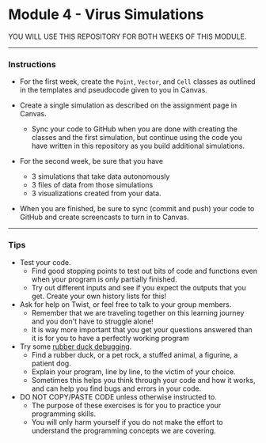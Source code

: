 # Module 4 - Virus Simulations

YOU WILL USE THIS REPOSITORY FOR BOTH WEEKS OF THIS MODULE.

---

### Instructions
- For the first week, create the `Point`, `Vector`, and `Cell` classes as outlined in the templates and pseudocode given to you in Canvas.
- Create a single simulation as described on the assignment page in Canvas. 
     - Sync your code to GitHub when you are done with creating the classes and the first simulation, but continue using the code you have written in this repository as you build additional simulations.

- For the second week, be sure that you have
     - 3 simulations that take data autonomously
     - 3 files of data from those simulations
     - 3 visualizations created from your data.

- When you are finished, be sure to sync (commit and push) your code to GitHub and create screencasts to turn in to Canvas.

---

### Tips
- Test your code. 
    - Find good stopping points to test out bits of code and
    functions even when your program is only partially finished. 
    - Try out different inputs and see if you expect the outputs that you get. Create your own history lists for this!
- Ask for help on Twist, or feel free to talk to your group members. 
    - Remember that we are traveling together on this 
    learning journey and you don't have to struggle alone!
    - It is way more important that you get your questions answered than it is
    for you to have a perfectly working program
- Try some [rubber duck debugging](https://rubberduckdebugging.com/).
    - Find a rubber duck, or a pet rock, a stuffed animal, a figurine, a patient dog.
    - Explain your program, line by line, to the victim of your choice.
    - Sometimes this helps you think through your code and how it works, and 
    can help you find bugs and errors in your code.
- DO NOT COPY/PASTE CODE unless otherwise instructed to.
    - The purpose of these exercises is for you to practice your programming skills.
    - You will only harm yourself if you do not make the effort to understand the
    programming concepts we are covering.
    
